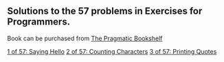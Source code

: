 
## Solutions to the 57 problems in Exercises for Programmers.

Book can be purchased from [The Pragmatic Bookshelf](https://pragprog.com/book/bhwb/exercises-for-programmers)

[1 of 57: Saying Hello](https://github.com/cjbrambo/exercises_for_programmers/tree/master/saying_hello)
[2 of 57: Counting Characters](https://github.com/cjbrambo/exercises_for_programmers/tree/master/counting_characters)
[3 of 57: Printing Quotes](https://github.com/cjbrambo/exercises_for_programmers/tree/master/printing_quotes)

